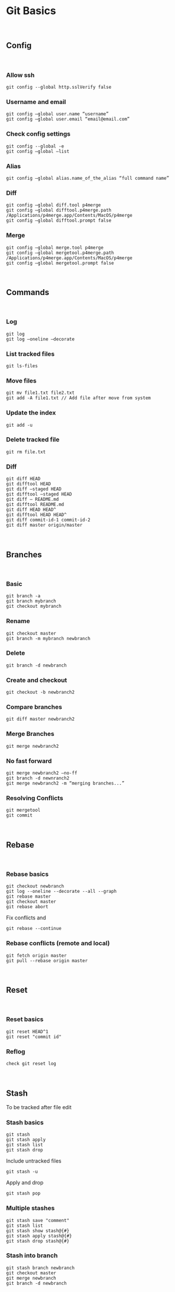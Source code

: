 # Git Basics
&nbsp;
&nbsp;
## Config
&nbsp;
### Allow ssh
```git
git config --global http.sslVerify false
```

### Username and email
```git 
git config —global user.name “username”
git config —global user.email “email@email.com”
```

### Check config settings
```git 
git config --global -e
git config —global —list
```

### Alias
```git 
git config —global alias.name_of_the_alias “full command name”
```

### Diff
```git 
git config —global diff.tool p4merge
git config —global difftool.p4merge.path /Applications/p4merge.app/Contents/MacOS/p4merge
git config —global difftool.prompt false
```

### Merge
```git 
git config —global merge.tool p4merge
git config —global mergetool.p4merge.path /Applications/p4merge.app/Contents/MacOS/p4merge
git config —global mergetool.prompt false
```
&nbsp;
&nbsp;
## Commands
&nbsp;
### Log
```git 
git log
git log —oneline —decorate
```

### List tracked files
```git 
git ls-files
```

### Move files
```git 
git mv file1.txt file2.txt
git add -A file1.txt // Add file after move from system
```

### Update the index
```git 
git add -u
```

### Delete tracked file
```git 
git rm file.txt
```

### Diff
```git 
git diff HEAD
git difftool HEAD
git diff —staged HEAD
git difftool —staged HEAD
git diff — README.md
git difftool README.md
git diff HEAD HEAD^
git difftool HEAD HEAD^
git diff commit-id-1 commit-id-2
git diff master origin/master
```
&nbsp;
&nbsp;
## Branches
&nbsp;
### Basic
```git 
git branch -a
git branch mybranch
git checkout mybranch
```

### Rename
```git 
git checkout master
git branch -m mybranch newbranch
```

### Delete
```git 
git branch -d newbranch
```

### Create and checkout
```git 
git checkout -b newbranch2
```

### Compare branches
```git 
git diff master newbranch2
```

### Merge Branches
```git 
git merge newbranch2
```

### No fast forward
```git 
git merge newbranch2 —no-ff
git branch -d newnranch2
git merge newbranch2 -m “merging branches...”
```

### Resolving Conflicts
```git 
git mergetool
git commit
```
&nbsp;
&nbsp;
## Rebase
&nbsp;
### Rebase basics
```git 
git checkout newbranch
git log --oneline --decorate --all --graph
git rebase master
git checkout master
git rebase abort
```
Fix conflicts and
```git 
git rebase --continue
```
### Rebase conflicts (remote and local) 
```git 
git fetch origin master
git pull --rebase origin master
```

&nbsp;
&nbsp;
## Reset
&nbsp;
### Reset basics
```git 
git reset HEAD^1
git reset "commit id"
```

### Reflog
```git 
check git reset log
```
&nbsp;
&nbsp;
## Stash
To be tracked after file edit
&nbsp;
### Stash basics
```git 
git stash
git stash apply
git stash list
git stash drop
```
Include untracked files
```git 
git stash -u 
```
Apply and drop
```git 
git stash pop
```

### Multiple stashes
```git 
git stash save "comment"
git stash list
git stash show stash@{#}
git stash apply stash@{#}
git stash drop stash@{#}
```

### Stash into branch
```git 
git stash branch newbranch
git checkout master
git merge newbranch
git branch -d newbranch
```
